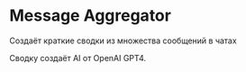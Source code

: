 # Message Aggregator
Создаёт краткие сводки из множества сообщений в чатах

Сводку создаёт AI от OpenAI GPT4.
